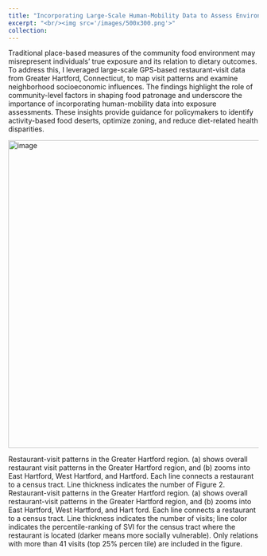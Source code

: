 ```yaml
---
title: "Incorporating Large-Scale Human-Mobility Data to Assess Environmental Exposure"
excerpt: "<br/><img src='/images/500x300.png'>"
collection:
---
```


Traditional place-based measures of the community food environment may misrepresent individuals’ true exposure and its relation to dietary outcomes. To address this, I leveraged large-scale GPS-based restaurant-visit data from Greater Hartford, Connecticut, to map visit patterns and examine neighborhood socioeconomic influences. The findings highlight the role of community-level factors in shaping food patronage and underscore the importance of incorporating human-mobility data into exposure assessments. These insights provide guidance for policymakers to identify activity-based food deserts, optimize zoning, and reduce diet-related health disparities.

<img width="603" height="618" alt="image" src="https://github.com/user-attachments/assets/f645f78c-b37e-43cb-b508-f66aef7e352b" />

Restaurant-visit patterns in the Greater Hartford region. (a) shows overall restaurant
visit patterns in the Greater Hartford region, and (b) zooms into East Hartford, West Hartford, and
 Hartford. Each line connects a restaurant to a census tract. Line thickness indicates the number of
 Figure 2. Restaurant-visit patterns in the Greater Hartford region. (a) shows overall restaurant-visit 
patterns in the Greater Hartford region, and (b) zooms into East Hartford, West Hartford, and Hart
ford. Each line connects a restaurant to a census tract. Line thickness indicates the number of visits; 
line color indicates the percentile-ranking of SVI for the census tract where the restaurant is located 
(darker means more socially vulnerable). Only relations with more than 41 visits (top 25% percen
tile) are included in the figure. 
